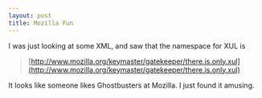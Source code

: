 ```yaml
--- 
layout: post
title: Mozilla Fun
---
```

I was just looking at some XML, and saw that the namespace for XUL is

> [http://www.mozilla.org/keymaster/gatekeeper/there.is.only.xul](http://www.mozilla.org/keymaster/gatekeeper/there.is.only.xul)

It looks like someone likes Ghostbusters at Mozilla. I just found it amusing.
